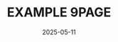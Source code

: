 ---
title: "EXAMPLE 9PAGE"
category: "교육"
date: "2025-05-11"
summary: "Dummy Data List 9 "
important: "false"
---